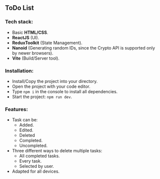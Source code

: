## ToDo List

### Tech stack:

- Basic **HTML/CSS**.
- **ReactJS** (UI).
- **ReduxToolkit** (State Management).
- **Nanoid** (Generating random IDs, since the Crypto API is supported only by newer browsers).
- **Vite** (Build/Server tool).

### Installation:

- Install/Copy the project into your directory.
- Open the project with your code editor.
- Type `npm i` in the console to install all dependencies.
- Start the project: `npm run dev`.

### Features:

- Task can be:
  - Added.
  - Edited.
  - Deleted
  - Completed.
  - Uncompleted.
- Three different ways to delete multiple tasks:
  - All completed tasks.
  - Every task.
  - Selected by user.
- Adapted for all devices.
